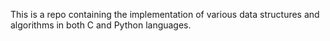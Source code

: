 This is a repo containing the implementation 
of various data structures and algorithms in both 
C and Python languages.